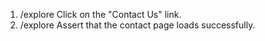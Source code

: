 1. /explore Click on the "Contact Us" link.
2. /explore Assert that the contact page loads successfully.